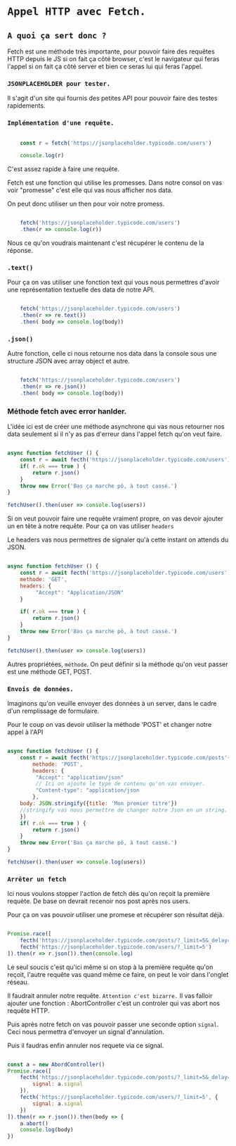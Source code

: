 # `Appel HTTP avec Fetch.`

## `A quoi ça sert donc ?`

Fetch est une méthode très importante, pour pouvoir faire des requêtes HTTP depuis le JS si on fait ça côté browser, c'est le navigateur qui feras l'appel si on fait ça côté server et bien ce seras lui qui feras l'appel. 

### `JSONPLACEHOLDER pour tester.`

Il s'agit d'un site qui fournis des petites API pour pouvoir faire des testes rapidements.

### `Implémentation d'une requête.`


```js 

    const r = fetch('https://jsonplaceholder.typicode.com/users')

    console.log(r)
```
C'est assez rapide à faire une requête. 

Fetch est une fonction qui utilise les promesses. Dans notre consol on vas voir "promesse" c'est elle qui vas nous afficher nos data.

On peut donc utiliser un then pour voir notre promess.

```js 

    fetch('https://jsonplaceholder.typicode.com/users')
    .then(r => console.log(r))

```

Nous ce qu'on voudrais maintenant c'est récupérer le contenu de la réponse.

### `.text()`

Pour ça on vas utiliser une fonction text qui vous nous permettres d'avoir une représentation textuelle des data de notre API. 

```js 

    fetch('https://jsonplaceholder.typicode.com/users')
    .then(r => re.text())
    .then( body => console.log(body))

```

### `.json()`

Autre fonction, celle ci nous retourne nos data dans la console sous une structure JSON avec array object et autre. 

```js 

    fetch('https://jsonplaceholder.typicode.com/users')
    .then(r => re.json())
    .then( body => console.log(body))

```

### Méthode fetch avec error hanlder.

L'idée ici est de créer une méthode asynchrone qui vas nous retourner nos data seulement si il n'y as pas d'erreur dans l'appel fetch qu'on veut faire. 


```js

async function fetchUser () {
    const r = await fecth('https://jsonplaceholder.typicode.com/users')
    if( r.ok === true ) {
        return r.json()
    }
    throw new Error('Bas ça marche pô, à tout cassé.')
}

fetchUser().then(user => console.log(users))

```

Si on veut pouvoir faire une requête vraiment propre, on vas devoir ajouter un en tête à notre requête. Pour ça on vas utiliser `headers`

Le headers vas nous permettres de signaler qu'à cette instant on attends du JSON. 


```js

async function fetchUser () {
    const r = await fecth('https://jsonplaceholder.typicode.com/users')
    methode: 'GET',
    headers: {
         "Accept": "Application/JSON"
    }

    if( r.ok === true ) {
        return r.json()
    }
    throw new Error('Bas ça marche pô, à tout cassé.')
}

fetchUser().then(user => console.log(users))

```
Autres propriétées, `méthode`. On peut définir si la méthode qu'on veut passer est une méthode GET, POST.

### `Envois de données.`

Imaginons qu'on veuille envoyer des données à un server, dans le cadre d'un remplissage de formulaire. 

Pour le coup on vas devoir utiliser la méthode 'POST' et changer notre appel à l'API


```js

async function fetchUser () {
    const r = await fecth('https://jsonplaceholder.typicode.com/posts'{
        methode: 'POST',
        headers: {
         "Accept": "application/json"
         // Ici on ajoute le type de contenu qu'on vas envoyer.
         "Content-type": "application/json
        },
    body: JSON.stringify({title: 'Mon premier titre'})
    //stringify vas nous permettre de changer notre Json en un string.
    })
    if( r.ok === true ) {
        return r.json()
    }
    throw new Error('Bas ça marche pô, à tout cassé.')
}

fetchUser().then(user => console.log(users))

```

### `Arrêter un fetch`

Ici nous voulons stopper l'action de fetch dès qu'on reçoit la première requète.
De base on devrait recenoir nos post après nos users.

Pour ça on vas pouvoir utiliser une promese et récupérer son résultat déjà. 

```js

Promise.race([
    fecth('https://jsonplaceholder.typicode.com/posts/?_limit=5&_delay=2000')
    fecth('https://jsonplaceholder.typicode.com/users/?_limit=5')
]).then(r => r.json()).then(console.log)

```
Le seul soucis c'est qu'ici même si on stop à la première requête qu'on reçoit, l'autre requête vas quand même ce faire, on peut le voir dans l'onglet réseau. 

Il faudrait annuler notre requête. `Attention c'est bizarre.`
Il vas falloir ajouter une fonction : AbortController c'est un controler qui vas abort nos requête HTTP. 

Puis après notre fetch on vas pouvoir passer une seconde option `signal`. 
Ceci nous permettra d'envoyer un signal d'annulation. 

Puis il faudras enfin annuler nos requete via ce signal.

```js

const a = new AbordController()
Promise.race([
    fecth('https://jsonplaceholder.typicode.com/posts/?_limit=5&_delay=2000', {
        signal: a.signal
    }),
    fecth('https://jsonplaceholder.typicode.com/users/?_limit=5', {
        signal: a.signal
    })
]).then(r => r.json()).then(body => {
    a.abort()
    console.log(body)
})

```
